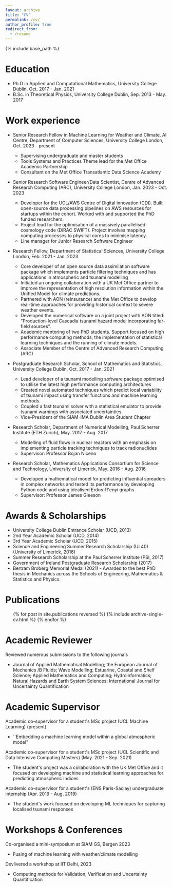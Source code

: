 ```yaml
---
layout: archive
title: "CV"
permalink: /cv/
author_profile: true
redirect_from:
  - /resume
---
```


{% include base_path %}

Education
======
* Ph.D in Applied and Computational Mathematics, University College Dublin, Oct. 2017 - Jan. 2021
* B.Sc. in Theoretical Physics, University College Dublin, Sep. 2013 - May. 2017

Work experience
======
* Senior Research Fellow in Machine Learning for Weather and Climate, AI Centre, Department of Computer Sciences, University College London, Oct. 2023 - present
  * Supervising undergraduate and master students
  * Tools Systems and Practices Theme lead for the Met Office Academic Partnership
  * Consultant on the Met Office Transatlantic Data Science Academy

* Senior Research Software Engineer/Data Scientist, Centre of Advanced Research Computing (ARC), University College London, Jan. 2023 - Oct. 2023
  * Developer for the UCL/AWS Centre of Digital innovation (CDI). Built open-source data processing pipelines on AWS resources for startups within the cohort. Worked with and supported the PhD funded researchers.
  * Project lead for the optimisation of a massively parallelised cosmology code (DiRAC SWIFT). Project involves mapping computing processes to physical cores to minimise latency.
  * Line manager for Junior Research Software Engineer

* Research Fellow, Department of Statistical Sciences, University College London, Feb. 2021 - Jan. 2023
  * Core developer of an open source data assimilation software package which implements particle filtering techniques and has applications in atmospheric and tsunami modelling
  * Initiated an ongoing collaboration with a UK Met Office partner to improve the representation of high resolution information within the Unified Model for climate predictions.
  * Partnered with AON (reinsurance) and the Met Office to develop real-time approaches for providing historical context to severe weather events.
  * Developed the numerical software on a joint project with AON titled: “Production-level Cascadia tsunami hazard model incorporating far-field sources”.
  * Academic mentoring of two PhD students. Support focused on high performance computing methods, the implementation of statistical learning techniques and the running of climate models.
  * Associate Member of the Centre of Advanced Research Computing (ARC)

* Postgraduate Research Scholar, School of Mathematics and Statistics, University College Dublin, Oct. 2017 - Jan. 2021
  * Lead developer of a tsunami modelling software package optimised to utilise the latest high performance computing architectures
  * Created novel automated techniques which predict local variability of tsunami impact using transfer functions and machine learning methods.
  * Coupled a fast tsunami solver with a statistical emulator to provide tsunami warnings with associated uncertainties.
  * Vice-President of the SIAM-IMA Dublin Area Student Chapter


* Research Scholar, Department of Numerical Modelling, Paul Scherrer Institute (ETH Zurich), May. 2017 - Aug. 2017
  * Modelling of fluid flows in nuclear reactors with an emphasis on implementing particle tracking techniques to track radionuclides
  * Supervisor: Professor Bojan Niceno

* Research Scholar, Mathematics Applications Consortium for Science and Technology, University of Limerick, May. 2016 - Aug. 2016
  * Developed a mathematical model for predicting influential spreaders in complex networks and tested its performance by developing Python code and using idealised Erdos-R\'enyi graphs
  * Supervisor: Professor James Gleeson

<!-- Skills
======
* Mathematical Modelling
* Statistical Learning
* Public Speaking
* Coding
  * Python
  * Julia
  * C++ -->


Awards & Scholarships 
======
* University College Dublin Entrance Scholar (UCD, 2013)
* 2nd Year Academic Scholar (UCD, 2014)
* 3rd Year Academic Scholar (UCD, 2015)
* Science and Engineering Summer Research Scholarship (UL40) (University of Limerick, 2016)
* Summer Research Scholarship at the Paul Scherrer Institute (PSI, 2017)
* Government of Ireland Postgraduate Research Scholarship (2017)
* Bertram Broberg Memorial Medal (2021) - Awarded to the best PhD thesis in Mechanics across the Schools of Engineering, Mathematics & Statistics and Physics. 

Publications
======
  <ul>{% for post in site.publications reversed %}
    {% include archive-single-cv.html %}
  {% endfor %}</ul>
  
<!-- Talks
======
  <ul>{% for post in site.talks reversed %}
    {% include archive-single-talk-cv.html %}
  {% endfor %}</ul>
  
Teaching
======
  <ul>{% for post in site.teaching reversed %}
    {% include archive-single-cv.html %}
  {% endfor %}</ul> -->
  
Academic Reviewer
======
Reviewed numerous submissions to the following journals
* Journal of Applied Mathematical Modelling; the European Journal of Mechanics /B Fluids; Wave Modelling; Estuarine, Coastal and Shelf Science; Applied Mathematics and Computing; Hydroinformatics; Natural Hazards and Earth System Sciences; International Journal for Uncertainty Quantification

Academic Supervisor
======
Academic co-supervisor for a student's MSc project (UCL Machine Learning) (present)
* ``Embedding a machine learning model within a global atmospheric model" 

Academic co-supervisor for a student's MSc project (UCL Scientific and Data Intensive Computing Masters) (May. 2021  - Sep. 2021)
* The student's project was a collaboration with the UK Met Office and it focused on developing machine and statistical learning approaches for predicting atmospheric indices

Academic co-supervisor for a student's (ENS Paris-Saclay) undergraduate internship (Apr. 2019  - Aug. 2019)
* The student's work focused on developing ML techniques for capturing localised tsunami responses

Workshops & Conferences
======
Co-organised a mini-symposium at SIAM GS, Bergen 2023
* Fusing of machine learning with weather/climate modelling

Devlivered a workshop at IIT Delhi, 2023
* Computing methods for Validation, Verification and Uncertainty Quantification

